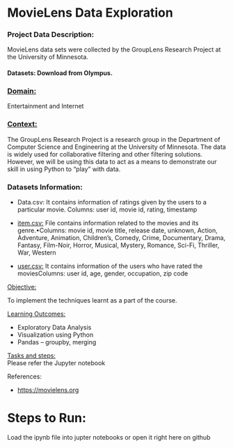 # MovieLens Data Exploration 

### Project Data Description: 
MovieLens data sets were collected by the GroupLens Research Project at the University of Minnesota.

#### Datasets: Download from Olympus.

### <u>Domain:</u>
Entertainment and Internet

### <u>Context:</u>
The GroupLens Research Project is a research group in the Department of Computer Science and Engineering at the University of Minnesota. The data is widely used for collaborative filtering and other filtering solutions. However, we will be using this data to act as a means to demonstrate our skill in using Python to “play” with data.

### Datasets Information:

* Data.csv: It contains information of ratings given by the users to a particular movie. Columns: user id, movie id, rating, timestamp


* <u>item.csv:</u> File contains information related to the movies and its genre.•Columns: movie id, movie title, release date, unknown, Action, Adventure, Animation, Children’s, Comedy, Crime, Documentary, Drama, Fantasy, Film-Noir, Horror, Musical, Mystery, Romance, Sci-Fi, Thriller, War, Western

* <u>user.csv:</u> It contains information of the users who have rated the moviesColumns: user id,  age,  gender, occupation, zip code

<u>Objective:</u> 

To implement the techniques learnt as a part of the course.

<u>Learning Outcomes:</u> 
*   Exploratory Data Analysis
*   Visualization using Python
*   Pandas –   groupby, merging 

<u>Tasks and steps:</u>  
Please refer the Jupyter notebook


References:
*   https://movielens.org


# Steps to Run:

Load the ipynb file into jupter notebooks or open it right here on github